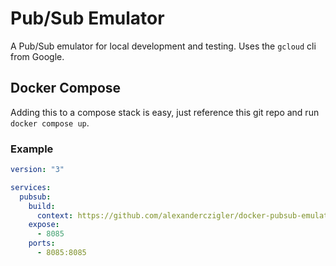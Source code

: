 # Pub/Sub Emulator

A Pub/Sub emulator for local development and testing. Uses the `gcloud` cli from Google.

## Docker Compose

Adding this to a compose stack is easy, just reference this git repo and run `docker compose up`.

### Example

```yaml
version: "3"

services:
  pubsub:
    build:
      context: https://github.com/alexanderczigler/docker-pubsub-emulator.git
    expose:
      - 8085
    ports:
      - 8085:8085
```
